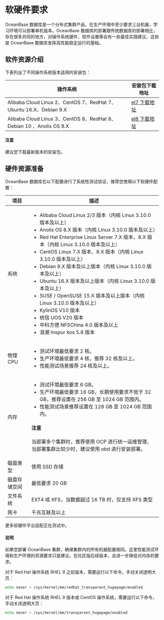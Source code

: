 # 软硬件要求

OceanBase 数据库是一个分布式集群产品，在生产环境中至少要求三台机器，学习环境可以部署单机版本。OceanBase 数据库的部署跟传统数据库的部署相比，存在很多共同的地方，对操作系统硬件、软件设置等会有一些最佳实践建议，这些是 OceanBase 数据库发挥高性能稳定运行的基础。

## 软件资源介绍

下表列出了不同操作系统版本适用的安装包：

|                       操作系统                        |                                            安装包下载地址                                             |
|---------------------------------------------------|------------------------------------------------------------------------------------------------|
| Alibaba Cloud Linux 2、CentOS 7、RedHat 7、Ubuntu 16.X、Debian 9.X | [el7 下载地址](https://mirrors.aliyun.com/oceanbase/community/stable/el/7/x86_64/) |
| Alibaba Cloud Linux 3、CentOS 8、RedHat 8、Debian 10 、Anolis OS 8.X             | [el8 下载地址](https://mirrors.aliyun.com/oceanbase/community/stable/el/8/x86_64/) |

<main id="notice" type='notice'>
  <h4>注意</h4>
  <p>建议您下载最新版本的安装包。</p>
</main>

## 硬件资源准备

OceanBase 数据库在以下配置进行了系统性测试验证，推荐您使用以下软硬件配置：

|   项目   |                                                          描述                                                          |
|----------|-----------------------------------------------------------------------------------------------------------------------|
|系统|<ul><li>Alibaba Cloud Linux 2/3 版本（内核 Linux 3.10.0 版本及以上）</li><li>Anolis OS 8.X 版本（内核 Linux 3.10.0 版本及以上）</li><li>Red Hat Enterprise Linux Server 7.X 版本、8.X 版本（内核 Linux 3.10.0 版本及以上）</li><li>CentOS Linux 7.X 版本、8.X 版本（内核 Linux 3.10.0 版本及以上）</li><li>Debian 9.X 版本及以上版本（内核 Linux 3.10.0 版本及以上）</li><li>Ubuntu 16.X 版本及以上版本（内核 Linux 3.10.0 版本及以上）</li><li>SUSE / OpenSUSE 15.X 版本及以上版本（内核 Linux 3.10.0 版本及以上） </li><li>KylinOS V10 版本</li><li>统信 UOS V20 版本</li><li>中科方德 NFSChina 4.0 版本及以上</li><li>浪潮 Inspur kos 5.8 版本</li></ul>|
| 物理 CPU    |<ul><li> 测试环境最低要求 2 核。 </li> <li>生产环境最低要求 4 核，推荐 32 核及以上。</li><li>性能测试场景推荐 24 核及以上。</li> </ul>                    |
| 内存     | <ul><li> 测试环境最低要求 6 GB。 </li><li> 生产环境最低要求 16 GB，长期使用要求不低于 32 GB，推荐设置在 256 GB 至 1024 GB 范围内。  </li><li>性能测试场景推荐设置在 128 GB 至 1024 GB 范围内。</li></ul><main id="notice" type='notice'><h4>注意</h4><p>当部署多个集群时，推荐使用 OCP 进行统一运维管理，当部署集群比较少时，建议使用 obd 进行安装部署。</p></main> |
| 磁盘类型   | 使用 SSD 存储                                                                                                          |
| 磁盘存储空间 | 最低要求 20 GB                                                                                                 |
| 文件系统   | EXT4 戓 XFS，当数据超过 16 TB 时，仅支持 XFS 类型                                                                                |
| 网卡     | 千兆互联及以上                                                                                                           |

更多软硬件平台适配正在测试中。

<main id="notice" type='explain'>
  <h4>说明</h4>
  <p>如果您部署 OceanBase 集群，确保集群内的所有机器配置相同。这里性能测试环境和生产环境的资源要求只是建议。在社区版后续版本，会进一步降低对内存的要求。</p>
</main>

对于 Red Hat 操作系统 RHEL 9 之前版本，需要运行以下命令，手动关闭透明大页：

```bash
echo never > /sys/kernel/mm/redhat_transparent_hugepage/enabled
```

对于 Red Hat 操作系统 RHEL 9 版本或 CentOS 操作系统，需要运行以下命令，手动关闭透明大页：

```bash
echo never > /sys/kernel/mm/transparent_hugepage/enabled
```
